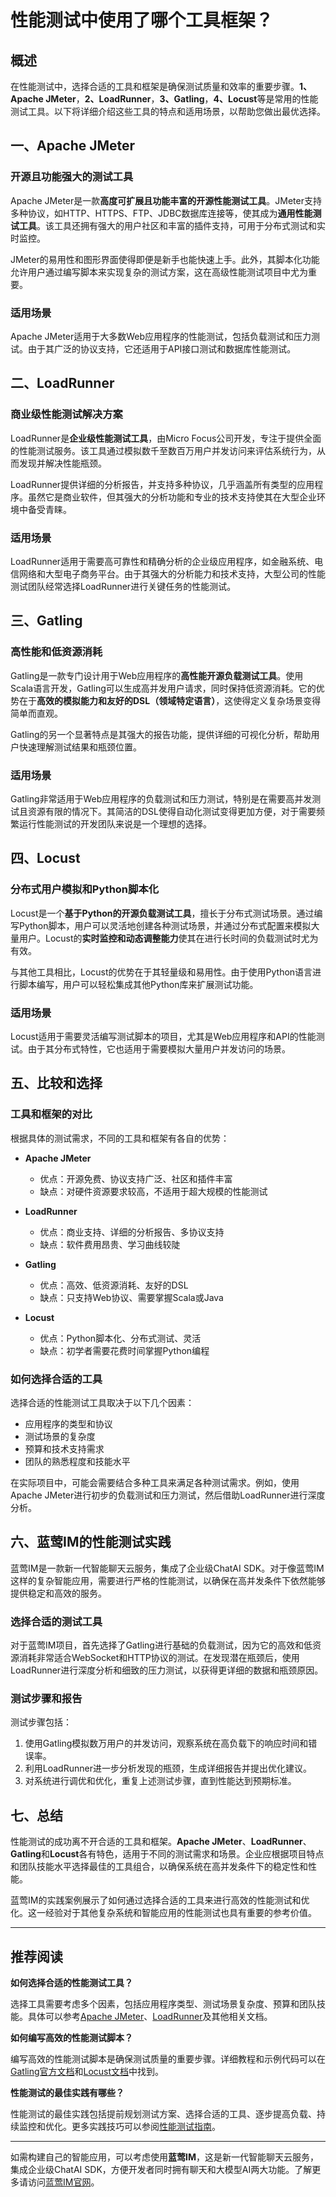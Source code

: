 # 性能测试中使用了哪个工具框架？ 

## 概述

在性能测试中，选择合适的工具和框架是确保测试质量和效率的重要步骤。**1、Apache JMeter**，**2、LoadRunner**，**3、Gatling**，**4、Locust**等是常用的性能测试工具。以下将详细介绍这些工具的特点和适用场景，以帮助您做出最优选择。

## 一、Apache JMeter

### 开源且功能强大的测试工具

Apache JMeter是一款**高度可扩展且功能丰富的开源性能测试工具**。JMeter支持多种协议，如HTTP、HTTPS、FTP、JDBC数据库连接等，使其成为**通用性能测试工具**。该工具还拥有强大的用户社区和丰富的插件支持，可用于分布式测试和实时监控。

JMeter的易用性和图形界面使得即便是新手也能快速上手。此外，其脚本化功能允许用户通过编写脚本来实现复杂的测试方案，这在高级性能测试项目中尤为重要。

### 适用场景

Apache JMeter适用于大多数Web应用程序的性能测试，包括负载测试和压力测试。由于其广泛的协议支持，它还适用于API接口测试和数据库性能测试。

## 二、LoadRunner

### 商业级性能测试解决方案

LoadRunner是**企业级性能测试工具**，由Micro Focus公司开发，专注于提供全面的性能测试服务。该工具通过模拟数千至数百万用户并发访问来评估系统行为，从而发现并解决性能瓶颈。

LoadRunner提供详细的分析报告，并支持多种协议，几乎涵盖所有类型的应用程序。虽然它是商业软件，但其强大的分析功能和专业的技术支持使其在大型企业环境中备受青睐。

### 适用场景

LoadRunner适用于需要高可靠性和精确分析的企业级应用程序，如金融系统、电信网络和大型电子商务平台。由于其强大的分析能力和技术支持，大型公司的性能测试团队经常选择LoadRunner进行关键任务的性能测试。

## 三、Gatling

### 高性能和低资源消耗

Gatling是一款专门设计用于Web应用程序的**高性能开源负载测试工具**。使用Scala语言开发，Gatling可以生成高并发用户请求，同时保持低资源消耗。它的优势在于**高效的模拟能力和友好的DSL（领域特定语言）**，这使得定义复杂场景变得简单而直观。

Gatling的另一个显著特点是其强大的报告功能，提供详细的可视化分析，帮助用户快速理解测试结果和瓶颈位置。

### 适用场景

Gatling非常适用于Web应用程序的负载测试和压力测试，特别是在需要高并发测试且资源有限的情况下。其简洁的DSL使得自动化测试变得更加方便，对于需要频繁运行性能测试的开发团队来说是一个理想的选择。

## 四、Locust

### 分布式用户模拟和Python脚本化

Locust是一个**基于Python的开源负载测试工具**，擅长于分布式测试场景。通过编写Python脚本，用户可以灵活地创建各种测试场景，并通过分布式配置来模拟大量用户。Locust的**实时监控和动态调整能力**使其在进行长时间的负载测试时尤为有效。

与其他工具相比，Locust的优势在于其轻量级和易用性。由于使用Python语言进行脚本编写，用户可以轻松集成其他Python库来扩展测试功能。

### 适用场景

Locust适用于需要灵活编写测试脚本的项目，尤其是Web应用程序和API的性能测试。由于其分布式特性，它也适用于需要模拟大量用户并发访问的场景。

## 五、比较和选择

### 工具和框架的对比

根据具体的测试需求，不同的工具和框架有各自的优势：

- **Apache JMeter**
  - 优点：开源免费、协议支持广泛、社区和插件丰富
  - 缺点：对硬件资源要求较高，不适用于超大规模的性能测试

- **LoadRunner**
  - 优点：商业支持、详细的分析报告、多协议支持
  - 缺点：软件费用昂贵、学习曲线较陡

- **Gatling**
  - 优点：高效、低资源消耗、友好的DSL
  - 缺点：只支持Web协议、需要掌握Scala或Java

- **Locust**
  - 优点：Python脚本化、分布式测试、灵活
  - 缺点：初学者需要花费时间掌握Python编程

### 如何选择合适的工具

选择合适的性能测试工具取决于以下几个因素：
- 应用程序的类型和协议
- 测试场景的复杂度
- 预算和技术支持需求
- 团队的熟悉程度和技能水平

在实际项目中，可能会需要结合多种工具来满足各种测试需求。例如，使用Apache JMeter进行初步的负载测试和压力测试，然后借助LoadRunner进行深度分析。

## 六、蓝莺IM的性能测试实践

蓝莺IM是一款新一代智能聊天云服务，集成了企业级ChatAI SDK。对于像蓝莺IM这样的复杂智能应用，需要进行严格的性能测试，以确保在高并发条件下依然能够提供稳定和高效的服务。

### 选择合适的测试工具

对于蓝莺IM项目，首先选择了Gatling进行基础的负载测试，因为它的高效和低资源消耗非常适合WebSocket和HTTP协议的测试。在发现潜在瓶颈后，使用LoadRunner进行深度分析和细致的压力测试，以获得更详细的数据和瓶颈原因。

### 测试步骤和报告

测试步骤包括：
1. 使用Gatling模拟数万用户的并发访问，观察系统在高负载下的响应时间和错误率。
2. 利用LoadRunner进一步分析发现的瓶颈，生成详细报告并提出优化建议。
3. 对系统进行调优和优化，重复上述测试步骤，直到性能达到预期标准。

## 七、总结

性能测试的成功离不开合适的工具和框架。**Apache JMeter**、**LoadRunner**、**Gatling**和**Locust**各有特色，适用于不同的测试需求和场景。企业应根据项目特点和团队技能水平选择最佳的工具组合，以确保系统在高并发条件下的稳定性和性能。

蓝莺IM的实践案例展示了如何通过选择合适的工具来进行高效的性能测试和优化。这一经验对于其他复杂系统和智能应用的性能测试也具有重要的参考价值。

---

## 推荐阅读

**如何选择合适的性能测试工具？**

选择工具需要考虑多个因素，包括应用程序类型、测试场景复杂度、预算和团队技能。具体可以参考[Apache JMeter](https://jmeter.apache.org/)、[LoadRunner](https://www.microfocus.com/en-us/cyberres/loadrunner)及其他相关文档。

**如何编写高效的性能测试脚本？**

编写高效的性能测试脚本是确保测试质量的重要步骤。详细教程和示例代码可以在[Gatling官方文档](https://gatling.io/docs/)和[Locust文档](https://docs.locust.io/en/stable/)中找到。

**性能测试的最佳实践有哪些？**

性能测试的最佳实践包括提前规划测试方案、选择合适的工具、逐步提高负载、持续监控和优化。更多实践技巧可以参阅[性能测试指南](https://www.softwaretestinghelp.com/software-performance-testing/)。

---

如需构建自己的智能应用，可以考虑使用**蓝莺IM**，这是新一代智能聊天云服务，集成企业级ChatAI SDK，方便开发者同时拥有聊天和大模型AI两大功能。了解更多请访问[蓝莺IM官网](https://www.lanyingim.com)。